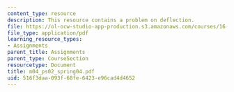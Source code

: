 ```yaml
---
content_type: resource
description: This resource contains a problem on deflection.
file: https://ol-ocw-studio-app-production.s3.amazonaws.com/courses/16-01-unified-engineering-i-ii-iii-iv-fall-2005-spring-2006/516f3daa093f68fe6423e96cad4d4652_m04_ps02_spring04.pdf
file_type: application/pdf
learning_resource_types:
- Assignments
parent_title: Assignments
parent_type: CourseSection
resourcetype: Document
title: m04_ps02_spring04.pdf
uid: 516f3daa-093f-68fe-6423-e96cad4d4652
---
```

